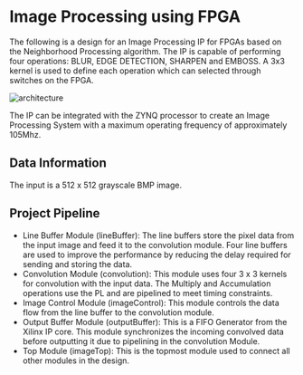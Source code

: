 # Image Processing using FPGA
The following is a design for an Image Processing IP for FPGAs based on the Neighborhood Processing algorithm. The IP is capable of performing four operations: BLUR, EDGE DETECTION, SHARPEN and EMBOSS. A 3x3 kernel is used to define each operation which can selected through switches on the FPGA.

![architecture]([https://github.com/PankajNair/Image-Processing-using-FPGA/blob/main/architecture.png])

The IP can be integrated with the ZYNQ processor to create an Image Processing System with a maximum operating frequency of approximately 105Mhz.

## Data Information
The input is a 512 x 512 grayscale BMP image.
## Project Pipeline
* Line Buffer Module (lineBuffer): The line buffers store the pixel data from the input image and feed it to the convolution module. Four line buffers are used to improve the performance by reducing the delay required for sending and storing the data.
* Convolution Module (convolution): This module uses four 3 x 3 kernels for convolution with the input data. The Multiply and Accumulation operations use the PL and are pipelined to meet timing constraints.
* Image Control Module (imageControl): This module controls the data flow from the line buffer to the convolution module.
* Output Buffer Module (outputBuffer): This is a FIFO Generator from the Xilinx IP core. This module synchronizes the incoming convolved data before outputting it due to pipelining in the convolution Module.
* Top Module (imageTop): This is the topmost module used to connect all other modules in the design.
